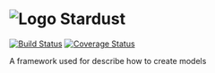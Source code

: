![Logo](https://vectr.com/patchinko/ckBJ819CC.svg?width=128&height=128&select=ckBJ819CCpage0) Stardust
======
[![Build Status](https://travis-ci.org/ba-st/Stardust.svg?branch=master)](https://travis-ci.org/ba-st/Stardust)
[![Coverage Status](https://coveralls.io/repos/github/ba-st/Stardust/badge.svg?branch=master)](https://coveralls.io/github/ba-st/Stardust?branch=master)

A framework used for describe how to create models
